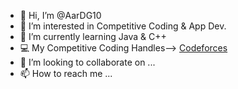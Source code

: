 - 👋 Hi, I’m @AarDG10
- 👀 I’m interested in Competitive Coding & App Dev.
- 🌱 I’m currently learning Java & C++
- 💻 My Competitive Coding Handles--> [Codeforces](https://codeforces.com/profile/aarol.dsouza)
- 💞️ I’m looking to collaborate on ...
- 📫 How to reach me ...

<!---
AarDG10/AarDG10 is a ✨ special ✨ repository because its `README.md` (this file) appears on your GitHub profile.
You can click the Preview link to take a look at your changes.
--->
